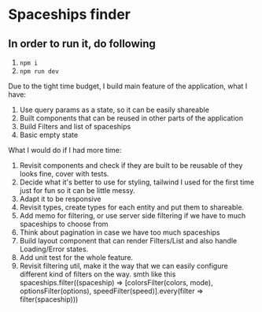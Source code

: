 # Spaceships finder

## In order to run it, do following

1. `npm i`
2. `npm run dev`

Due to the tight time budget, I build main feature of the application, what I have:

1. Use query params as a state, so it can be easily shareable
2. Built components that can be reused in other parts of the application
3. Build Filters and list of spaceships
4. Basic empty state

What I would do if I had more time:

1. Revisit components and check if they are built to be reusable of they looks fine, cover with tests.
2. Decide what it's better to use for styling, tailwind I used for the first time just for fun so it can be little messy.
3. Adapt it to be responsive
4. Revisit types, create types for each entity and put them to shareable.
5. Add memo for filtering, or use server side filtering if we have to much spaceships to choose from
6. Think about pagination in case we have too much spaceships
7. Build layout component that can render Filters/List and also handle Loading/Error states.
8. Add unit test for the whole feature.
9. Revisit filtering util, make it the way that we can easily configure different kind of filters on the way. smth like this
   spaceships.filter((spaceship) => [colorsFilter(colors, mode), optionsFilter(options), speedFilter(speed)].every(filter => filter(spaceship)))
